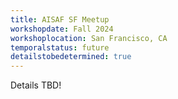 ```yaml
---
title: AISAF SF Meetup
workshopdate: Fall 2024
workshoplocation: San Francisco, CA
temporalstatus: future
detailstobedetermined: true
---
```


Details TBD!
